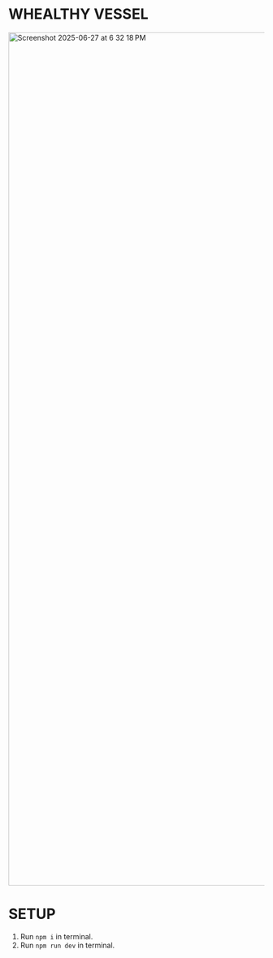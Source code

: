 # WHEALTHY VESSEL
<img width="1680" alt="Screenshot 2025-06-27 at 6 32 18 PM" src="https://github.com/user-attachments/assets/2b80e2a0-5dd5-4809-a067-8987d149a37b" />

# SETUP
1. Run `npm i` in terminal.
2. Run `npm run dev` in terminal.
